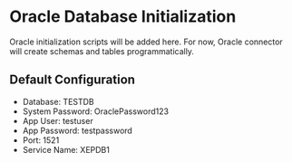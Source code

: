 # Oracle Database Initialization

Oracle initialization scripts will be added here.
For now, Oracle connector will create schemas and tables programmatically.

## Default Configuration
- Database: TESTDB
- System Password: OraclePassword123
- App User: testuser
- App Password: testpassword
- Port: 1521
- Service Name: XEPDB1

